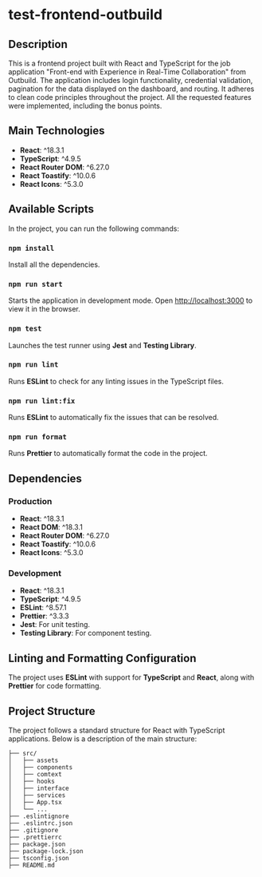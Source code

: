 # test-frontend-outbuild

## Description

This is a frontend project built with React and TypeScript for the job application "Front-end with Experience in Real-Time Collaboration" from Outbuild. The application includes login functionality, credential validation, pagination for the data displayed on the dashboard, and routing. It adheres to clean code principles throughout the project. All the requested features were implemented, including the bonus points.

## Main Technologies

- **React**: ^18.3.1
- **TypeScript**: ^4.9.5
- **React Router DOM**: ^6.27.0
- **React Toastify**: ^10.0.6
- **React Icons**: ^5.3.0

## Available Scripts

In the project, you can run the following commands:

### `npm install`

Install all the dependencies.

### `npm run start`

Starts the application in development mode. Open [http://localhost:3000](http://localhost:3000) to view it in the browser.

### `npm test`

Launches the test runner using **Jest** and **Testing Library**.

### `npm run lint`

Runs **ESLint** to check for any linting issues in the TypeScript files.

### `npm run lint:fix`

Runs **ESLint** to automatically fix the issues that can be resolved.

### `npm run format`

Runs **Prettier** to automatically format the code in the project.

## Dependencies

### Production

- **React**: ^18.3.1
- **React DOM**: ^18.3.1
- **React Router DOM**: ^6.27.0
- **React Toastify**: ^10.0.6
- **React Icons**: ^5.3.0

### Development

- **React**: ^18.3.1
- **TypeScript**: ^4.9.5
- **ESLint**: ^8.57.1
- **Prettier**: ^3.3.3
- **Jest**: For unit testing.
- **Testing Library**: For component testing.

## Linting and Formatting Configuration

The project uses **ESLint** with support for **TypeScript** and **React**, along with **Prettier** for code formatting.

## Project Structure

The project follows a standard structure for React with TypeScript applications. Below is a description of the main structure:

```
├── src/
│   ├── assets
│   ├── components
│   ├── comtext
│   ├── hooks
│   ├── interface
│   ├── services
│   ├── App.tsx
│   └── ...
├── .eslintignore
├── .eslintrc.json
├── .gitignore
├── .prettierrc
├── package.json
├── package-lock.json
├── tsconfig.json
├── README.md
```

